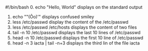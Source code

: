 #!/bin/bash
0. echo "Hello, World" displays on the standard output
1. echo "\"(Ôo)'" displays confused smiley
2. less /etc/passwd display the content of the /etc/passwd
3. less /etc/passwd /etc/hosts displays the content of two files
4. tail -n 10 /etc/passwd displays the last 10 lines of /etc/passwd
5. head -n 10 /etc/passwd displays the first 10 line of /etc/passwd
6. head -n 3 iacta | tail -n+3 displays the third lin of the file iacta 
